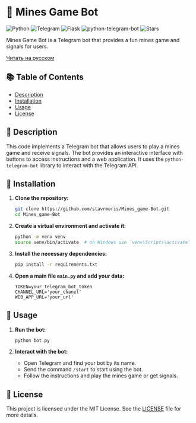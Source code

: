 # 🎰 Mines Game Bot

![Python](https://img.shields.io/badge/Python-3.x-blue.svg)
![Telegram](https://img.shields.io/badge/Telegram-Bot-blue.svg)
![Flask](https://img.shields.io/badge/Flask-3.x-red.svg)
![python-telegram-bot](https://img.shields.io/badge/python--telegram--bot-20.x-green.svg)
![Stars](https://img.shields.io/github/stars/stavrmoris/Mines_game-Bot)

Mines Game Bot is a Telegram bot that provides a fun mines game and signals for users.

[Читать на русском](README_RU.md)

## 📚 Table of Contents

- [Description](#-description)
- [Installation](#-installation)
- [Usage](#-usage)
- [License](#-license)

## 📜 Description

This code implements a Telegram bot that allows users to play a mines game and receive signals. The bot provides an interactive interface with buttons to access instructions and a web application. It uses the `python-telegram-bot` library to interact with the Telegram API.

## 🔧 Installation

1. **Clone the repository:**
    ```bash
    git clone https://github.com/stavrmoris/Mines_game-Bot.git
    cd Mines_game-Bot
    ```

2. **Create a virtual environment and activate it:**
    ```bash
    python -m venv venv
    source venv/bin/activate  # on Windows use `venv\Scripts\activate`
    ```

3. **Install the necessary dependencies:**
    ```bash
    pip install -r requirements.txt
    ```

4. **Open a main file `main.py` and add your data:**
    ```
    TOKEN=your_telegram_bot_token
    CHANNEL_URL='your_chanel'
    WEB_APP_URL='your_url'
    ```

## 🚀 Usage

1. **Run the bot:**
    ```bash
    python bot.py
    ```

2. **Interact with the bot:**
   - Open Telegram and find your bot by its name.
   - Send the command `/start` to start using the bot.
   - Follow the instructions and play the mines game or get signals.

## 📄 License

This project is licensed under the MIT License. See the [LICENSE](LICENSE) file for more details.
